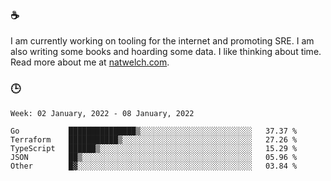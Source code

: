 ### ☕

I am currently working on tooling for the internet and promoting SRE. I am also writing some books and hoarding some data. I like thinking about time. Read more about me at [natwelch.com](https://natwelch.com).

### 🕒

<!--START_SECTION:waka-->
```text
Week: 02 January, 2022 - 08 January, 2022

Go           ███████████████▒░░░░░░░░░░░░░░░░░░░░░░░░░   37.37 % 
Terraform    ███████████▒░░░░░░░░░░░░░░░░░░░░░░░░░░░░░   27.26 % 
TypeScript   ██████▒░░░░░░░░░░░░░░░░░░░░░░░░░░░░░░░░░░   15.29 % 
JSON         ██▒░░░░░░░░░░░░░░░░░░░░░░░░░░░░░░░░░░░░░░   05.96 % 
Other        █▓░░░░░░░░░░░░░░░░░░░░░░░░░░░░░░░░░░░░░░░   03.84 % 
```
<!--END_SECTION:waka-->
